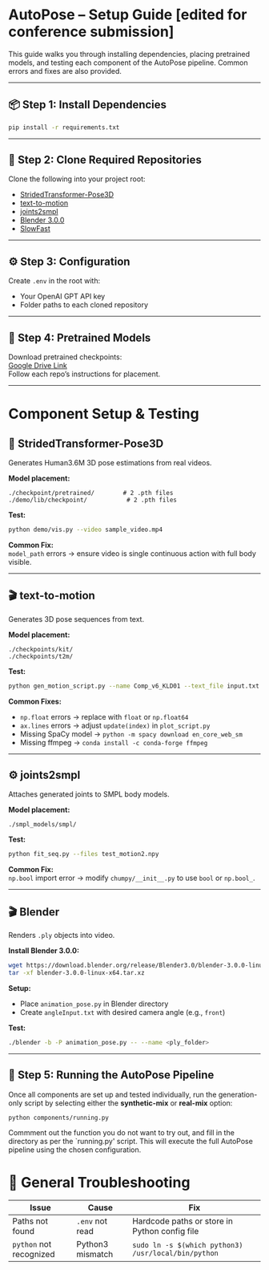 # AutoPose – Setup Guide [edited for conference submission]
This guide walks you through installing dependencies, placing pretrained models, and testing each component of the AutoPose pipeline. Common errors and fixes are also provided.

---

## 📦 Step 1: Install Dependencies
```bash
pip install -r requirements.txt
```

---

## 📁 Step 2: Clone Required Repositories
Clone the following into your project root:

- [StridedTransformer-Pose3D](https://github.com/Vegetebird/StridedTransformer-Pose3D)
- [text-to-motion](https://github.com/EricGuo5513/text-to-motion)
- [joints2smpl](https://github.com/wangsen1312/joints2smpl)
- [Blender 3.0.0](https://download.blender.org/release/Blender3.0/)
- [SlowFast](https://github.com/facebookresearch/SlowFast)

---

## ⚙️ Step 3: Configuration
Create `.env` in the root with:

- Your OpenAI GPT API key
- Folder paths to each cloned repository

---

## 💾 Step 4: Pretrained Models
Download pretrained checkpoints:  
[Google Drive Link](https://drive.google.com/drive/folders/1E-ZslWCYv07YeGJbQxSFM3GiVt6tKrNk?usp=sharing)  
Follow each repo’s instructions for placement.

---

# Component Setup & Testing

## 🎯 StridedTransformer-Pose3D
Generates Human3.6M 3D pose estimations from real videos.

**Model placement:**
```
./checkpoint/pretrained/        # 2 .pth files
./demo/lib/checkpoint/           # 2 .pth files
```

**Test:**
```bash
python demo/vis.py --video sample_video.mp4
```

**Common Fix:**  
`model_path` errors → ensure video is single continuous action with full body visible.

---

## 🎬 text-to-motion
Generates 3D pose sequences from text.

**Model placement:**
```
./checkpoints/kit/
./checkpoints/t2m/
```

**Test:**
```bash
python gen_motion_script.py --name Comp_v6_KLD01 --text_file input.txt --repeat_time 1
```

**Common Fixes:**
- `np.float` errors → replace with `float` or `np.float64`
- `ax.lines` errors → adjust `update(index)` in `plot_script.py`
- Missing SpaCy model → `python -m spacy download en_core_web_sm`
- Missing ffmpeg → `conda install -c conda-forge ffmpeg`

---

## ⚙️ joints2smpl
Attaches generated joints to SMPL body models.

**Model placement:**
```
./smpl_models/smpl/
```

**Test:**
```bash
python fit_seq.py --files test_motion2.npy
```

**Common Fix:**  
`np.bool` import error → modify `chumpy/__init__.py` to use `bool` or `np.bool_`.

---

## 🎬 Blender
Renders `.ply` objects into video.

**Install Blender 3.0.0:**
```bash
wget https://download.blender.org/release/Blender3.0/blender-3.0.0-linux-x64.tar.xz
tar -xf blender-3.0.0-linux-x64.tar.xz
```

**Setup:**
- Place `animation_pose.py` in Blender directory
- Create `angleInput.txt` with desired camera angle (e.g., `front`)

**Test:**
```bash
./blender -b -P animation_pose.py -- --name <ply_folder>
```
---

## 🚀 Step 5: Running the AutoPose Pipeline
Once all components are set up and tested individually, run the generation-only script by selecting either the **synthetic-mix** or **real-mix** option:

```bash
python components/running.py 
```

Commment out the function you do not want to try out, and fill in the directory as per the `running.py' script. This will execute the full AutoPose pipeline using the chosen configuration.

# 🔧 General Troubleshooting

| Issue | Cause | Fix |
|-------|-------|-----|
| Paths not found | `.env` not read | Hardcode paths or store in Python config file |
| `python` not recognized | Python3 mismatch | `sudo ln -s $(which python3) /usr/local/bin/python` |

